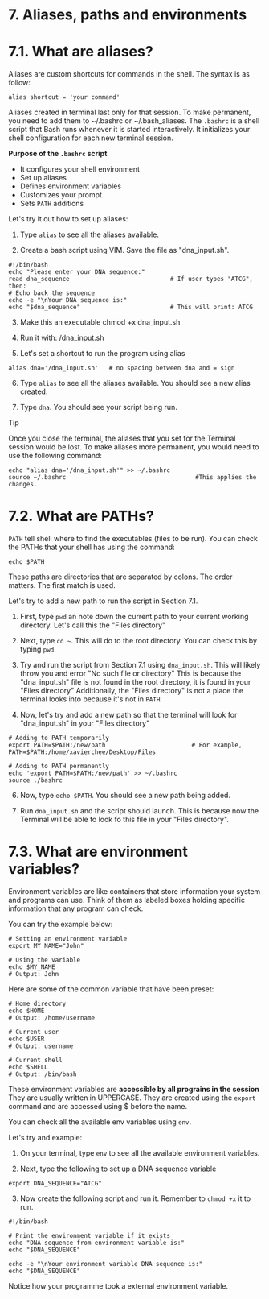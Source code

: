 # 7. Aliases, paths and environments

# 7.1. What are aliases? 

Aliases are custom shortcuts for commands in the shell. The syntax is as follow:

```
alias shortcut = 'your command'
```

Aliases created in terminal last only for that session. To make permanent, you need to add them to ~/.bashrc or ~/.bash_aliases.
The `.bashrc` is a shell script that Bash runs whenever it is started interactively. It initializes your shell configuration for each new terminal session.

**Purpose of the `.bashrc` script**
- It configures your shell environment
- Set up aliases
- Defines environment variables
- Customizes your prompt
- Sets `PATH` additions

Let's try it out how to set up aliases:

1. Type `alias` to see all the aliases available.

2. Create a bash script using VIM. Save the file as "dna_input.sh".

```
#!/bin/bash
echo "Please enter your DNA sequence:"
read dna_sequence                            # If user types "ATCG", then:
# Echo back the sequence
echo -e "\nYour DNA sequence is:"
echo "$dna_sequence"                         # This will print: ATCG
```

3. Make this an executable chmod +x dna_input.sh
  
4. Run it with: /dna_input.sh

5. Let's set a shortcut to run the program using alias

```
alias dna='/dna_input.sh'   # no spacing between dna and = sign
```

6. Type `alias` to see all the aliases available. You should see a new alias created.

7. Type `dna`. You should see your script being run.

> [!TIP]
> Once you close the terminal, the aliases that you set for the Terminal session would be lost. To make aliases more permanent, you would need to use the following command:
>
> ```
> echo "alias dna='/dna_input.sh'" >> ~/.bashrc
> source ~/.bashrc                                    #This applies the changes. 
> ```


# 7.2. What are PATHs? 

`PATH` tell shell where to find the executables (files to be run). 
You can check the PATHs that your shell has using the command:

```
echo $PATH
```

These paths are directories that are separated by colons. 
The order matters. The first match is used. 

Let's try to add a new path to run the script in Section 7.1. 

1. First, type `pwd` an note down the current path to your current working directory. Let's call this the "Files directory"

2. Next, type `cd ~`. This will do to the root directory. You can check this by typing `pwd`.

3. Try and run the script from Section 7.1 using `dna_input.sh`.
   This will likely throw you and error "No such file or directory"
   This is because the "dna_input.sh" file is not found in the root directory, it is found in your "Files directory"
   Additionally, the "Files directory" is not a place the terminal looks into because it's not in `PATH`. 


5. Now, let's try and add a new path so that the terminal will look for "dna_input.sh" in your "Files directory"

```
# Adding to PATH temporarily
export PATH=$PATH:/new/path                        # For example, PATH=$PATH:/home/xavierchee/Desktop/Files

# Adding to PATH permanently
echo 'export PATH=$PATH:/new/path' >> ~/.bashrc
source ./bashrc
```

6. Now, type `echo $PATH`. You should see a new path being added.

7. Run `dna_input.sh` and the script should launch. This is because now the Terminal will be able to look fo this file in your "Files directory".

# 7.3. What are environment variables? 

Environment variables are like containers that store information your system and programs can use. Think of them as labeled boxes holding specific information that any program can check.

You can try the example below:

```
# Setting an environment variable
export MY_NAME="John"

# Using the variable
echo $MY_NAME
# Output: John
```

Here are some of the common variable that have been preset:

```
# Home directory
echo $HOME
# Output: /home/username

# Current user
echo $USER
# Output: username

# Current shell
echo $SHELL
# Output: /bin/bash
```

These environment variables are **accessible by all prograins in the session**
They are usually written in UPPERCASE.
They are created using the `export` command and are accessed using $ before the name. 

You can check all the available env variables using `env`. 

Let's try and example:

1. On your terminal, type `env` to see all the available environment variables.

2. Next, type the following to set up a DNA sequence variable
```
export DNA_SEQUENCE="ATCG"
```

3. Now create the following script and run it. Remember to `chmod +x` it to run.
```
#!/bin/bash

# Print the environment variable if it exists
echo "DNA sequence from environment variable is:"
echo "$DNA_SEQUENCE"

echo -e "\nYour environment variable DNA sequence is:"
echo "$DNA_SEQUENCE"
```

Notice how your programme took a external environment variable. 
